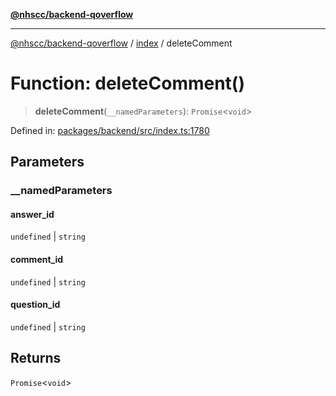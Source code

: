 [**@nhscc/backend-qoverflow**](../../README.md)

***

[@nhscc/backend-qoverflow](../../README.md) / [index](../README.md) / deleteComment

# Function: deleteComment()

> **deleteComment**(`__namedParameters`): `Promise`\<`void`\>

Defined in: [packages/backend/src/index.ts:1780](https://github.com/nhscc/qoverflow.api.hscc.bdpa.org/blob/7f72ded3e1b4a649a6466e0d002164176291fadc/packages/backend/src/index.ts#L1780)

## Parameters

### \_\_namedParameters

#### answer_id

`undefined` \| `string`

#### comment_id

`undefined` \| `string`

#### question_id

`undefined` \| `string`

## Returns

`Promise`\<`void`\>

